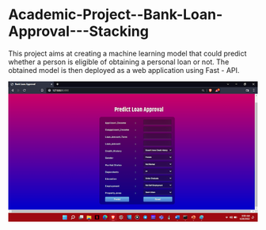 # Academic-Project--Bank-Loan-Approval---Stacking
This project aims at creating a machine learning model that could predict whether a person is eligible of obtaining a personal loan or not.
The obtained model is then deployed as a web application using Fast - API.

![Loan Form 1](./Pics/p1.png)
